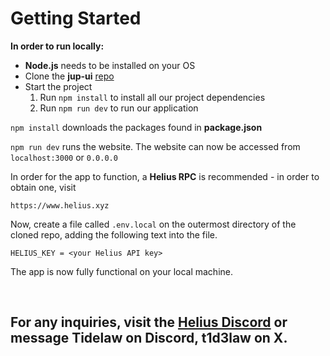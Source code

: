 # **Getting Started**

**In order to run locally:**


- **Node.js** needs to be installed on your OS
- Clone the **jup-ui** [repo](https://github.com/Tidelaw/jup-ui.git)
- Start the project
    1. Run `npm install` to install all our project dependencies
    2. Run `npm run dev` to run our application


`npm install` downloads the packages found in **package.json**

`npm run dev` runs the website. The website can now be accessed from `localhost:3000` or `0.0.0.0`

In order for the app to function, a **Helius RPC** is recommended - in order to obtain one, visit 

`https://www.helius.xyz `

Now, create a file called `.env.local` on the outermost directory of the cloned repo, adding the following text into the file.

```
HELIUS_KEY = <your Helius API key>
```
The app is now fully functional on your local machine.

<br>

## For any inquiries, visit the [Helius Discord](https://discord.gg/helius) or message Tidelaw on Discord, t1d3law on X.
